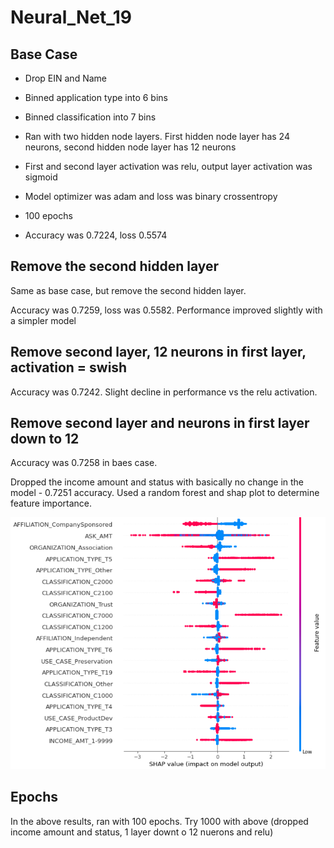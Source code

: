# Neural_Net_19

## Base Case
- Drop EIN and Name
- Binned application type into 6 bins 
- Binned classification into 7 bins 
- Ran with two hidden node layers.  First hidden node layer has 24 neurons, second hidden node layer has 12 neurons
- First and second layer activation was relu, output layer activation was sigmoid
- Model optimizer was adam and loss was binary crossentropy
- 100 epochs

- Accuracy was 0.7224, loss 0.5574

## Remove the second hidden layer

Same as base case, but remove the second hidden layer.

Accuracy was 0.7259, loss was 0.5582.  Performance improved slightly with a simpler model 

## Remove second layer, 12 neurons in first layer, activation = swish

Accuracy was 0.7242.  Slight decline in performance vs the relu activation. 

## Remove second layer and neurons in first layer down to 12

Accuracy was 0.7258 in baes case.

Dropped the income amount and status with basically no change in the model - 0.7251 accuracy. Used a random forest and shap plot to determine feature importance. 

![shap plot](https://github.com/JaniceBgithub/Neural_Net_19/blob/main/Resources/19.1-shap.png)


## Epochs

In the above results, ran with 100 epochs.  Try 1000 with above (dropped income amount and status, 1 layer downt o 12 nuerons and relu)


